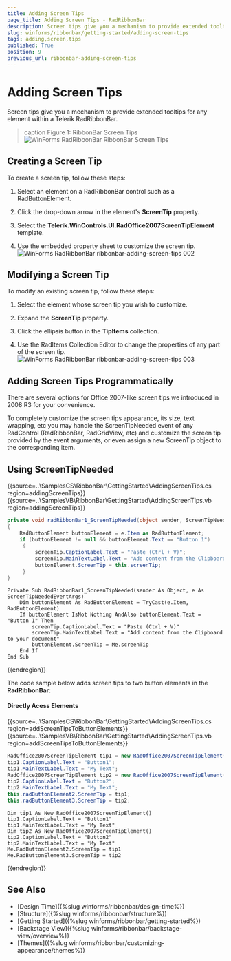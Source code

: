 ```yaml
---
title: Adding Screen Tips
page_title: Adding Screen Tips - RadRibbonBar
description: Screen tips give you a mechanism to provide extended tooltips for any element within a Telerik RadRibbonBar.
slug: winforms/ribbonbar/getting-started/adding-screen-tips
tags: adding,screen,tips
published: True
position: 9
previous_url: ribbonbar-adding-screen-tips
---
```


# Adding Screen Tips

Screen tips give you a mechanism to provide extended tooltips for any element within a Telerik RadRibbonBar.

>caption Figure 1: RibbonBar Screen Tips
![WinForms RadRibbonBar RibbonBar Screen Tips](images/ribbonbar-adding-screen-tips001.png)

## Creating a Screen Tip

To create a screen tip, follow these steps:

1. Select an element on a RadRibbonBar control such as a RadButtonElement.

1. Click the drop-down arrow in the element's __ScreenTip__ property.

1. Select the __Telerik.WinControls.UI.RadOffice2007ScreenTipElement__ template.

1. Use the embedded property sheet to customize the screen tip.<br>![WinForms RadRibbonBar ribbonbar-adding-screen-tips 002](images/ribbonbar-adding-screen-tips002.png)

## Modifying a Screen Tip

To modify an existing screen tip, follow these steps:

1. Select the element whose screen tip you wish to customize.

1. Expand the __ScreenTip__ property.

1. Click the ellipsis button in the __TipItems__ collection.

1. Use the RadItems Collection Editor to change the properties of any part of the screen tip.<br>![WinForms RadRibbonBar ribbonbar-adding-screen-tips 003](images/ribbonbar-adding-screen-tips003.png)

## Adding Screen Tips Programmatically

There are several options for Office 2007-like screen tips we introduced in 2008 R3 for your convenience.

To completely customize the screen tips appearance, its size, text wrapping, etc you may handle the ScreenTipNeeded event of any RadControl (RadRibbonBar, RadGridView, etc) and customize the screen tip provided by the event arguments, or even assign a new ScreenTip object to the corresponding item. 

## Using ScreenTipNeeded

{{source=..\SamplesCS\RibbonBar\GettingStarted\AddingScreenTips.cs region=addingScreenTips}} 
{{source=..\SamplesVB\RibbonBar\GettingStarted\AddingScreenTips.vb region=addingScreenTips}} 

````C#
private void radRibbonBar1_ScreenTipNeeded(object sender, ScreenTipNeededEventArgs e)
{
    RadButtonElement buttonElement = e.Item as RadButtonElement;
    if (buttonElement != null && buttonElement.Text == "Button 1")
     {
         screenTip.CaptionLabel.Text = "Paste (Ctrl + V)";
         screenTip.MainTextLabel.Text = "Add content from the Clipboard to your document";
         buttonElement.ScreenTip = this.screenTip;
     }
}

````
````VB.NET
Private Sub RadRibbonBar1_ScreenTipNeeded(sender As Object, e As ScreenTipNeededEventArgs)
    Dim buttonElement As RadButtonElement = TryCast(e.Item, RadButtonElement)
    If buttonElement IsNot Nothing AndAlso buttonElement.Text = "Button 1" Then
        screenTip.CaptionLabel.Text = "Paste (Ctrl + V)"
        screenTip.MainTextLabel.Text = "Add content from the Clipboard to your document"
        buttonElement.ScreenTip = Me.screenTip
    End If
End Sub

````

{{endregion}}

The code sample below adds screen tips to two button elements in the __RadRibbonBar__:

#### Directly Acess Elements

{{source=..\SamplesCS\RibbonBar\GettingStarted\AddingScreenTips.cs region=addScreenTipsToButtonElements}} 
{{source=..\SamplesVB\RibbonBar\GettingStarted\AddingScreenTips.vb region=addScreenTipsToButtonElements}} 

````C#
RadOffice2007ScreenTipElement tip1 = new RadOffice2007ScreenTipElement();
tip1.CaptionLabel.Text = "Button1";
tip1.MainTextLabel.Text = "My Text";
RadOffice2007ScreenTipElement tip2 = new RadOffice2007ScreenTipElement();
tip2.CaptionLabel.Text = "Button2";
tip2.MainTextLabel.Text = "My Text";
this.radButtonElement2.ScreenTip = tip1;
this.radButtonElement3.ScreenTip = tip2;

````
````VB.NET
Dim tip1 As New RadOffice2007ScreenTipElement()
tip1.CaptionLabel.Text = "Button1"
tip1.MainTextLabel.Text = "My Text"
Dim tip2 As New RadOffice2007ScreenTipElement()
tip2.CaptionLabel.Text = "Button2"
tip2.MainTextLabel.Text = "My Text"
Me.RadButtonElement2.ScreenTip = tip1
Me.RadButtonElement3.ScreenTip = tip2

````

{{endregion}}

## See Also

* [Design Time]({%slug winforms/ribbonbar/design-time%})
* [Structure]({%slug winforms/ribbonbar/structure%})
* [Getting Started]({%slug winforms/ribbonbar/getting-started%})
* [Backstage View]({%slug winforms/ribbonbar/backstage-view/overview%})
* [Themes]({%slug winforms/ribbonbar/customizing-appearance/themes%})
